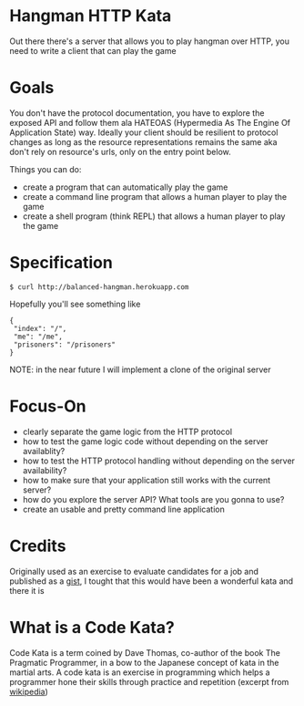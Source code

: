 # Hangman HTTP Kata
Out there there's a server that allows you to play hangman over HTTP, you need to write a client that can play the game

# Goals
You don't have the protocol documentation, you have to explore the exposed API and follow them ala HATEOAS (Hypermedia As The Engine Of Application State) way. Ideally your client should be resilient to protocol changes as long as the resource representations remains the same aka don't rely on resource's urls, only on the entry point below.

Things you can do:
* create a program that can automatically play the game
* create a command line program that allows a human player to play the game
* create a shell program (think REPL) that allows a human player to play the game

# Specification
```
$ curl http://balanced-hangman.herokuapp.com
```
Hopefully you'll see something like
```
{
 "index": "/",
 "me": "/me",
 "prisoners": "/prisoners"
}
```
NOTE: in the near future I will implement a clone of the original server

# Focus-On
* clearly separate the game logic from the HTTP protocol
* how to test the game logic code without depending on the server availablity?
* how to test the HTTP protocol handling without depending on the server availability?
* how to make sure that your application still works with the current server?
* how do you explore the server API? What tools are you gonna to use?
* create an usable and pretty command line application

# Credits
Originally used as an exercise to evaluate candidates for a job and published as a [gist](https://gist.github.com/mjallday/6891926), I tought that this would have been a wonderful kata and there it is

# What is a Code Kata?
Code Kata is a term coined by Dave Thomas, co-author of the book The Pragmatic Programmer, in a bow to the Japanese concept of kata in the martial arts. A code kata is an exercise in programming which helps a programmer hone their skills through practice and repetition (excerpt from [wikipedia](http://en.wikipedia.org/wiki/Kata_(programming)))
